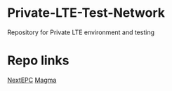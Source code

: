 # Private-LTE-Test-Network
Repository for Private LTE environment and testing

# Repo links

[NextEPC](https://github.com/nextepc/nextepc)
[Magma](https://facebookincubator.github.io/magma/docs/basics/introduction)
